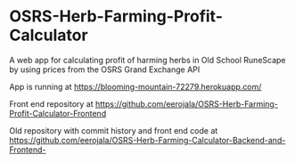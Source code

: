 # OSRS-Herb-Farming-Profit-Calculator
A web app for calculating profit of harming herbs in Old School RuneScape by using prices from the OSRS Grand Exchange API

App is running at https://blooming-mountain-72279.herokuapp.com/

Front end repository at https://github.com/eerojala/OSRS-Herb-Farming-Profit-Calculator-Frontend

Old repository with commit history and front end code at https://github.com/eerojala/OSRS-Herb-Farming-Calculator-Backend-and-Frontend-
